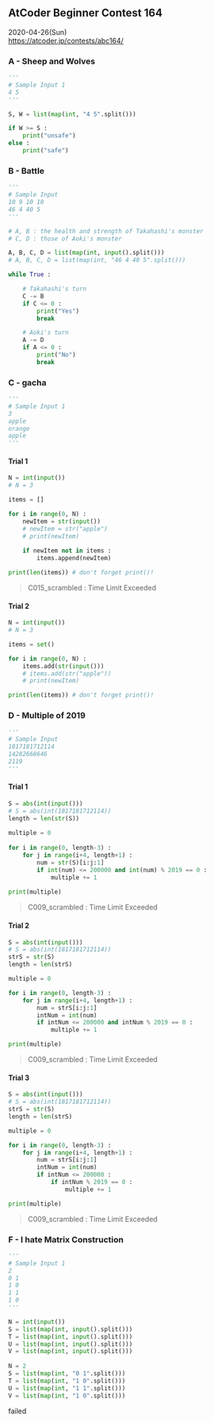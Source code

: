 ## AtCoder Beginner Contest 164
2020-04-26(Sun)  
https://atcoder.jp/contests/abc164/


### A - Sheep and Wolves

```python
'''
# Sample Input 1
4 5
'''
```

```python
S, W = list(map(int, "4 5".split()))

if W >= S :
    print("unsafe")
else :
    print("safe")
```


### B - Battle

```python
'''
# Sample Input
10 9 10 10
46 4 40 5
'''
```

```python
# A, B : the health and strength of Takahashi's monster
# C, D : those of Aoki's monster

A, B, C, D = list(map(int, input().split()))
# A, B, C, D = list(map(int, "46 4 40 5".split()))

while True :

    # Takahashi's turn
    C -= B
    if C <= 0 :
        print("Yes")
        break

    # Aoki's turn
    A -= D
    if A <= 0 :
        print("No")
        break
```


### C - gacha

```python
'''
# Sample Input 1
3
apple
orange
apple
'''
```

#### Trial 1
```python
N = int(input())
# N = 3

items = []

for i in range(0, N) :
    newItem = str(input())
    # newItem = str("apple")
    # print(newItem)
    
    if newItem not in items :
        items.append(newItem)

print(len(items)) # don't forget print()!
```
> C015_scrambled : Time Limit Exceeded

#### Trial 2
```python
N = int(input())
# N = 3

items = set()

for i in range(0, N) :
    items.add(str(input()))
    # items.add(str("apple"))
    # print(newItem)

print(len(items)) # don't forget print()!
```


### D - Multiple of 2019

```python
'''
# Sample Input
1817181712114
14282668646
2119
'''
```

#### Trial 1
```python
S = abs(int(input()))
# S = abs(int(1817181712114))
length = len(str(S))
 
multiple = 0
 
for i in range(0, length-3) :
    for j in range(i+4, length+1) :
        num = str(S)[i:j:1]
        if int(num) <= 200000 and int(num) % 2019 == 0 :
            multiple += 1
 
print(multiple)
```
> C009_scrambled : Time Limit Exceeded

#### Trial 2
```python
S = abs(int(input()))
# S = abs(int(1817181712114))
strS = str(S)
length = len(strS)

multiple = 0

for i in range(0, length-3) :
    for j in range(i+4, length+1) :
        num = strS[i:j:1]
        intNum = int(num)
        if intNum <= 200000 and intNum % 2019 == 0 :
            multiple += 1

print(multiple)
```
> C009_scrambled : Time Limit Exceeded

#### Trial 3
```python
S = abs(int(input()))
# S = abs(int(1817181712114))
strS = str(S)
length = len(strS)

multiple = 0

for i in range(0, length-3) :
    for j in range(i+4, length+1) :
        num = strS[i:j:1]
        intNum = int(num)
        if intNum <= 200000 :
            if intNum % 2019 == 0 :
                multiple += 1

print(multiple)
```
> C009_scrambled : Time Limit Exceeded


### F - I hate Matrix Construction

```python
'''
# Sample Input 1
2
0 1
1 0
1 1
1 0
'''
```

```python
N = int(input())
S = list(map(int, input().split()))
T = list(map(int, input().split()))
U = list(map(int, input().split()))
V = list(map(int, input().split()))
    
N = 2
S = list(map(int, "0 1".split()))
T = list(map(int, "1 0".split()))
U = list(map(int, "1 1".split()))
V = list(map(int, "1 0".split()))
```
failed
